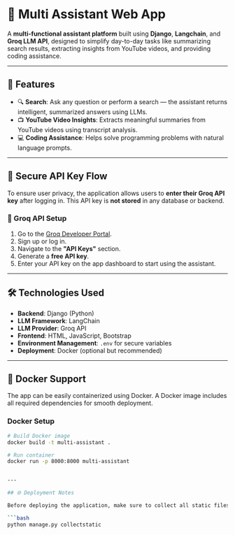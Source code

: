 # 🧠 Multi Assistant Web App

A **multi-functional assistant platform** built using **Django**, **Langchain**, and **Groq LLM API**, designed to simplify day-to-day tasks like summarizing search results, extracting insights from YouTube videos, and providing coding assistance.

---

## 🚀 Features

- 🔍 **Search**: Ask any question or perform a search — the assistant returns intelligent, summarized answers using LLMs.
- 📺 **YouTube Video Insights**: Extracts meaningful summaries from YouTube videos using transcript analysis.
- 💻 **Coding Assistance**: Helps solve programming problems with natural language prompts.

---

## 🔐 Secure API Key Flow

To ensure user privacy, the application allows users to **enter their Groq API key** after logging in. This API key is **not stored** in any database or backend.

### 🔑 Groq API Setup
1. Go to the [Groq Developer Portal](https://console.groq.com/developer).
2. Sign up or log in.
3. Navigate to the **"API Keys"** section.
4. Generate a **free API key**.
5. Enter your API key on the app dashboard to start using the assistant.

---

## 🛠️ Technologies Used

- **Backend**: Django (Python)
- **LLM Framework**: LangChain
- **LLM Provider**: Groq API
- **Frontend**: HTML, JavaScript, Bootstrap
- **Environment Management**: `.env` for secure variables
- **Deployment**: Docker (optional but recommended)

---

## 🐳 Docker Support

The app can be easily containerized using Docker. A Docker image includes all required dependencies for smooth deployment.

### Docker Setup
```bash
# Build Docker image
docker build -t multi-assistant .

# Run container
docker run -p 8000:8000 multi-assistant


---

## 🌐 Deployment Notes

Before deploying the application, make sure to collect all static files to ensure the frontend renders correctly:

```bash
python manage.py collectstatic

